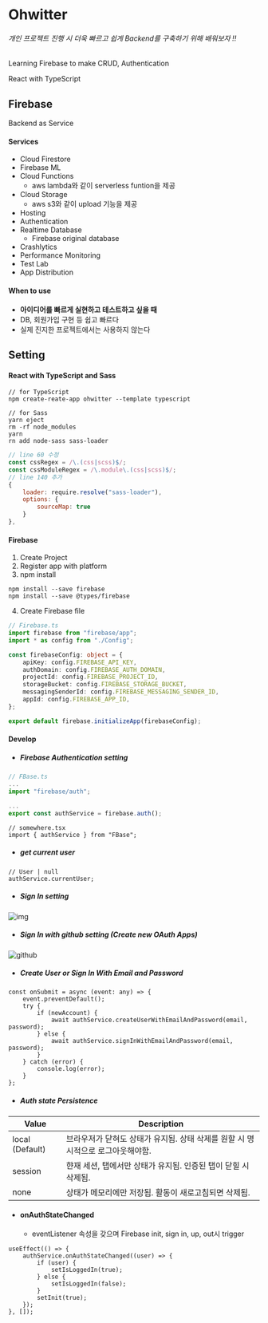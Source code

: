 # Ohwitter

###### 개인 프로젝트 진행 시 더욱 빠르고 쉽게 Backend를 구축하기 위해 배워보자 !!

Learning Firebase to make CRUD, Authentication

React with TypeScript

## Firebase

Backend as Service

#### Services

-   Cloud Firestore
-   Firebase ML
-   Cloud Functions
    -   aws lambda와 같이 serverless funtion을 제공
-   Cloud Storage
    -   aws s3와 같이 upload 기능을 제공
-   Hosting
-   Authentication
-   Realtime Database
    -   Firebase original database
-   Crashlytics
-   Performance Monitoring
-   Test Lab
-   App Distribution

#### When to use

-   <b>아이디어를 빠르게 실현하고 테스트하고 싶을 때</b>
-   DB, 회원가입 구현 등 쉽고 빠르다
-   실제 진지한 프로젝트에서는 사용하지 않는다

## Setting

#### React with TypeScript and Sass

```terminal
// for TypeScript
npm create-reate-app ohwitter --template typescript
```

```terminal
// for Sass
yarn eject
rm -rf node_modules
yarn
rn add node-sass sass-loader
```

```js
// line 60 수정
const cssRegex = /\.(css|scss)$/;
const cssModuleRegex = /\.module\.(css|scss)$/;
// line 140 추가
{
    loader: require.resolve("sass-loader"),
    options: {
        sourceMap: true
    }
},
```

#### Firebase

1. Create Project
2. Register app with platform
3. npm install

```terminal
npm install --save firebase
npm install --save @types/firebase
```

4. Create Firebase file

```typescript
// Firebase.ts
import firebase from "firebase/app";
import * as config from "./Config";

const firebaseConfig: object = {
    apiKey: config.FIREBASE_API_KEY,
    authDomain: config.FIREBASE_AUTH_DOMAIN,
    projectId: config.FIREBASE_PROJECT_ID,
    storageBucket: config.FIREBASE_STORAGE_BUCKET,
    messagingSenderId: config.FIREBASE_MESSAGING_SENDER_ID,
    appId: config.FIREBASE_APP_ID,
};

export default firebase.initializeApp(firebaseConfig);
```

#### Develop

-   ##### Firebase Authentication setting

```ts
// FBase.ts
...
import "firebase/auth";

...
export const authService = firebase.auth();
```

```tsx
// somewhere.tsx
import { authService } from "FBase";
```

-   ##### get current user

```tsx
// User | null
authService.currentUser;
```

-   ##### Sign In setting

![img](https://user-images.githubusercontent.com/26461307/103371869-e138f400-4b13-11eb-96bb-65eaec2ffd8d.png)

-   ##### Sign In with github setting (Create new OAuth Apps)

![github](https://user-images.githubusercontent.com/26461307/103374372-c918a300-4b1a-11eb-92e3-964403a3b66c.png)

-   ##### Create User or Sign In With Email and Password

```tsx
const onSubmit = async (event: any) => {
    event.preventDefault();
    try {
        if (newAccount) {
            await authService.createUserWithEmailAndPassword(email, password);
        } else {
            await authService.signInWithEmailAndPassword(email, password);
        }
    } catch (error) {
        console.log(error);
    }
};
```

-   ##### Auth state Persistence

| Value           | Description                                                                     |
| --------------- | ------------------------------------------------------------------------------- |
| local (Default) | 브라우저가 닫혀도 상태가 유지됨. 상태 삭제를 원할 시 명시적으로 로그아웃해야함. |
| session         | 햔재 세션, 탭에서만 상태가 유지됨. 인증된 탭이 닫힐 시 삭제됨.                  |
| none            | 상태가 메모리에만 저장됨. 활동이 새로고침되면 삭제됨.                           |

-   #### onAuthStateChanged
    -   eventListener 속성을 갖으며 Firebase init, sign in, up, out시 trigger

```tsx
useEffect(() => {
    authService.onAuthStateChanged((user) => {
        if (user) {
            setIsLoggedIn(true);
        } else {
            setIsLoggedIn(false);
        }
        setInit(true);
    });
}, []);
```
